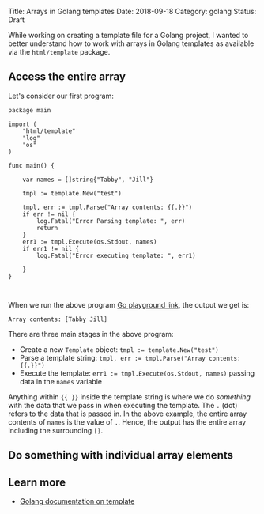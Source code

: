 Title: Arrays in Golang templates
Date: 2018-09-18
Category: golang
Status: Draft


While working on creating a template file for a Golang project, I wanted to better understand how to work
with arrays in Golang templates as available via the `html/template` package.

## Access the entire array

Let's consider our first program:

```
package main

import (
	"html/template"
	"log"
	"os"
)

func main() {

	var names = []string{"Tabby", "Jill"}

	tmpl := template.New("test")

	tmpl, err := tmpl.Parse("Array contents: {{.}}")
	if err != nil {
		log.Fatal("Error Parsing template: ", err)
		return
	}
	err1 := tmpl.Execute(os.Stdout, names)
	if err1 != nil {
		log.Fatal("Error executing template: ", err1)

	}
}



```

When we run the above program [Go playground link](https://play.golang.org/p/St0g-6_G8_1), the output we get is:

```
Array contents: [Tabby Jill]
```

There are three main stages in the above program:

- Create a new `Template` object: `tmpl := template.New("test")`
- Parse a template string: `tmpl, err := tmpl.Parse("Array contents: {{.}}")`
- Execute the template: `err1 := tmpl.Execute(os.Stdout, names)` passing data in the `names` variable

Anything within `{{ }}` inside the template string is where we do _something_ with the data that we pass in 
when executing the template. The `.` (dot) refers to the data that is passed in. In the above example, the 
entire array contents of `names` is the value of `.`. Hence, the output has the entire array including the surrounding
`[]`.

## Do something with individual array elements


## Learn more

- [Golang documentation on template](https://golang.org/pkg/text/template/)
